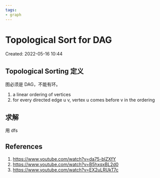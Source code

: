 ```yaml
---
tags:
- graph
---
```


# Topological Sort for DAG

Created: 2022-05-16 10:44

## Topological Sorting 定义

图必须是 DAG，不能有环。

1. a linear ordering of vertices
2. for every directed edge u v, vertex u comes before v in the ordering

## 求解

用 dfs

## References

1. https://www.youtube.com/watch?v=da75-blZXfY
2. https://www.youtube.com/watch?v=B5hxqxBL2d0
3. https://www.youtube.com/watch?v=EX2uLRUkT7c
